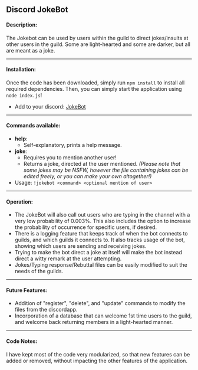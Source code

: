 ## Discord JokeBot

#### Description:
The Jokebot can be used by users within the guild to direct jokes/insults at other users in the guild. Some are light-hearted and some are darker, but all are meant as a joke.

- - - 
#### Installation: 
Once the code has been downloaded, simply run ```npm install``` to install all required dependencies. Then, you can simply start the application using ```node index.js```!
* Add to your discord: [JokeBot](https://discordapp.com/oauth2/authorize?&client_id=256076486174310401&scope=bot)

- - -
#### Commands available:
* **help**: 
   * Self-explanatory, prints a help message.
* **joke**: 
   * Requires you to mention another user! 
   * Returns a joke, directed at the user mentioned. *(Please note that some jokes may be NSFW, however the file containing jokes can be edited freely, or you can make your own altogether!)*
* Usage: ```!jokebot <command> <optional mention of user>```
- - -        
#### Operation:

* The JokeBot will also call out users who are typing in the channel with a very low probability of 0.003%. This also includes the option to increase the probability of occurrence for specific users, if desired.
* There is a logging feature that keeps track of when the bot connects to guilds, and which guilds it connects to. It also tracks usage of the bot, showing which users are sending and receiving jokes.
* Trying to make the bot direct a joke at itself will make the bot instead direct a witty remark at the user attempting.
* Jokes/Typing response/Rebuttal files can be easily modified to suit the needs of the guilds.

- - -
#### Future Features:
* Addition of "register", "delete", and "update" commands to modify the files from the discordapp.
* Incorporation of a database that can welcome 1st time users to the guild, and welcome back returning members in a light-hearted manner.
    
- - -
#### Code Notes: 
I have kept most of the code very modularized, so that new features can be added or removed, without impacting the other features of the application.
